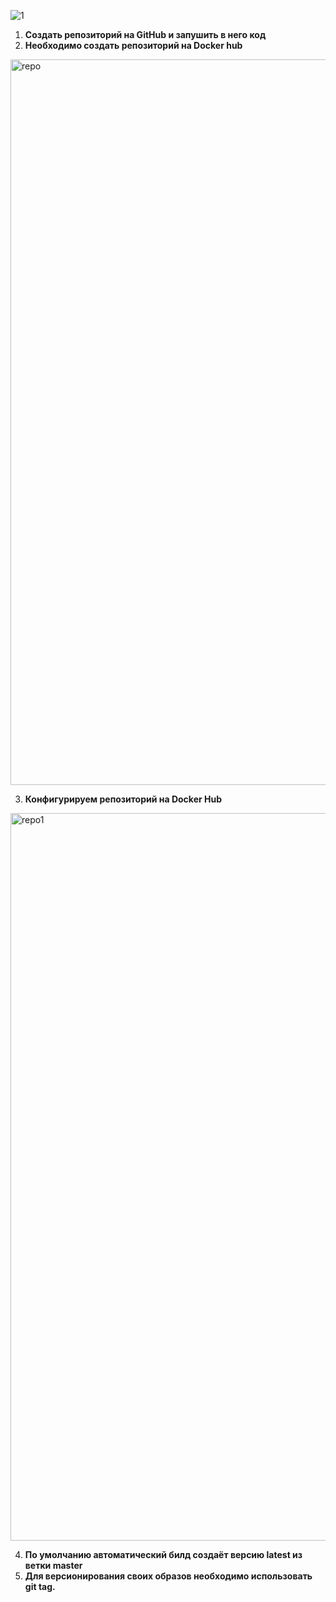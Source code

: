 ![1](https://github.com/user-attachments/assets/2324a882-2db0-4fe9-8965-7547f95b65b4)

1. **Создать репозиторий на GitHub и запушить в него код**
2. **Необходимо создать репозиторий на Docker hub**

<img width="1161" alt="repo" src="https://github.com/user-attachments/assets/0ceccbb8-2db7-4d55-ae9b-de992f2739dd" />
<br><tr>

3. **Конфигурируем репозиторий на Docker Hub**

<img width="1164" alt="repo1" src="https://github.com/user-attachments/assets/95901250-942d-482f-8845-4d94b2e836a4" />


4. **По умолчанию автоматический билд создаёт версию latest из ветки master**
5. **Для версионирования своих образов необходимо использовать git tag.**
